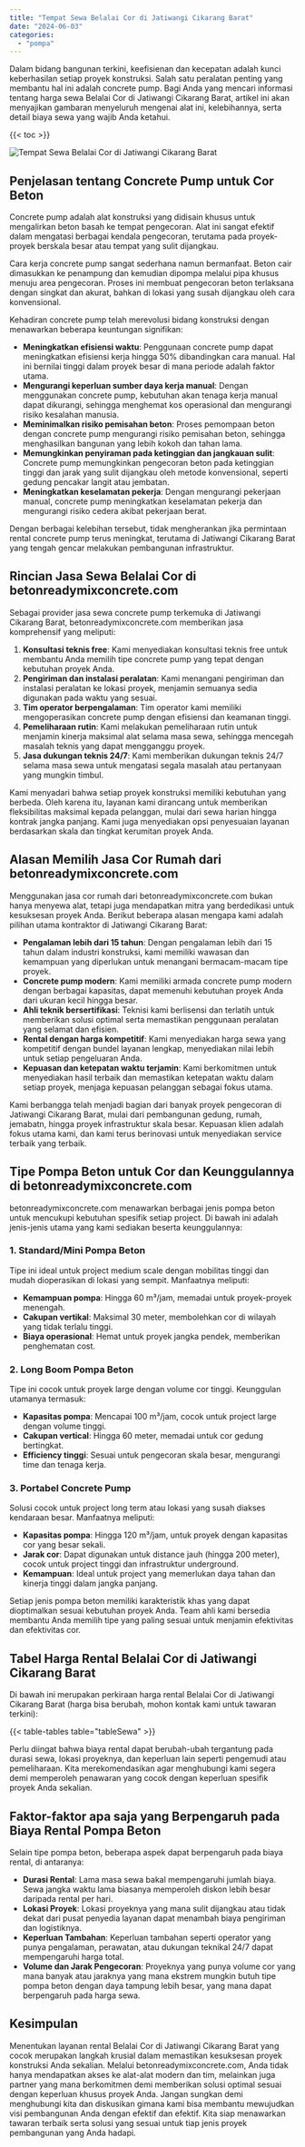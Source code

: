 ```yaml
---
title: "Tempat Sewa Belalai Cor di Jatiwangi Cikarang Barat"
date: "2024-06-03"
categories: 
  - "pompa"
---
```


Dalam bidang bangunan terkini, keefisienan dan kecepatan adalah kunci keberhasilan setiap proyek konstruksi. Salah satu peralatan penting yang membantu hal ini adalah concrete pump. Bagi Anda yang mencari informasi tentang harga sewa Belalai Cor di Jatiwangi Cikarang Barat, artikel ini akan menyajikan gambaran menyeluruh mengenai alat ini, kelebihannya, serta detail biaya sewa yang wajib Anda ketahui.

{{< toc >}}

![Tempat Sewa Belalai Cor di Jatiwangi Cikarang Barat](https://betoncor8.github.io/pump/concrete-pump%20(28).png)

## Penjelasan tentang Concrete Pump untuk Cor Beton

Concrete pump adalah alat konstruksi yang didisain khusus untuk mengalirkan beton basah ke tempat pengecoran. Alat ini sangat efektif dalam mengatasi berbagai kendala pengecoran, terutama pada proyek-proyek berskala besar atau tempat yang sulit dijangkau.

Cara kerja concrete pump sangat sederhana namun bermanfaat. Beton cair dimasukkan ke penampung dan kemudian dipompa melalui pipa khusus menuju area pengecoran. Proses ini membuat pengecoran beton terlaksana dengan singkat dan akurat, bahkan di lokasi yang susah dijangkau oleh cara konvensional.

Kehadiran concrete pump telah merevolusi bidang konstruksi dengan menawarkan beberapa keuntungan signifikan:

- **Meningkatkan efisiensi waktu**: Penggunaan concrete pump dapat meningkatkan efisiensi kerja hingga 50% dibandingkan cara manual. Hal ini bernilai tinggi dalam proyek besar di mana periode adalah faktor utama.
- **Mengurangi keperluan sumber daya kerja manual**: Dengan menggunakan concrete pump, kebutuhan akan tenaga kerja manual dapat dikurangi, sehingga menghemat kos operasional dan mengurangi risiko kesalahan manusia.
- **Meminimalkan risiko pemisahan beton**: Proses pemompaan beton dengan concrete pump mengurangi risiko pemisahan beton, sehingga menghasilkan bangunan yang lebih kokoh dan tahan lama.
- **Memungkinkan penyiraman pada ketinggian dan jangkauan sulit**: Concrete pump memungkinkan pengecoran beton pada ketinggian tinggi dan jarak yang sulit dijangkau oleh metode konvensional, seperti gedung pencakar langit atau jembatan.
- **Meningkatkan keselamatan pekerja**: Dengan mengurangi pekerjaan manual, concrete pump meningkatkan keselamatan pekerja dan mengurangi risiko cedera akibat pekerjaan berat.

Dengan berbagai kelebihan tersebut, tidak mengherankan jika permintaan rental concrete pump terus meningkat, terutama di Jatiwangi Cikarang Barat yang tengah gencar melakukan pembangunan infrastruktur.

## Rincian Jasa Sewa Belalai Cor di betonreadymixconcrete.com

Sebagai provider jasa sewa concrete pump terkemuka di Jatiwangi Cikarang Barat, betonreadymixconcrete.com memberikan jasa komprehensif yang meliputi:

1. **Konsultasi teknis free**: Kami menyediakan konsultasi teknis free untuk membantu Anda memilih tipe concrete pump yang tepat dengan kebutuhan proyek Anda.
2. **Pengiriman dan instalasi peralatan**: Kami menangani pengiriman dan instalasi peralatan ke lokasi proyek, menjamin semuanya sedia digunakan pada waktu yang sesuai.
3. **Tim operator berpengalaman**: Tim operator kami memiliki mengoperasikan concrete pump dengan efisiensi dan keamanan tinggi.
4. **Pemeliharaan rutin**: Kami melakukan pemeliharaan rutin untuk menjamin kinerja maksimal alat selama masa sewa, sehingga mencegah masalah teknis yang dapat mengganggu proyek.
5. **Jasa dukungan teknis 24/7**: Kami memberikan dukungan teknis 24/7 selama masa sewa untuk mengatasi segala masalah atau pertanyaan yang mungkin timbul.

Kami menyadari bahwa setiap proyek konstruksi memiliki kebutuhan yang berbeda. Oleh karena itu, layanan kami dirancang untuk memberikan fleksibilitas maksimal kepada pelanggan, mulai dari sewa harian hingga kontrak jangka panjang. Kami juga menyediakan opsi penyesuaian layanan berdasarkan skala dan tingkat kerumitan proyek Anda.

## Alasan Memilih Jasa Cor Rumah dari betonreadymixconcrete.com

Menggunakan jasa cor rumah dari betonreadymixconcrete.com bukan hanya menyewa alat, tetapi juga mendapatkan mitra yang berdedikasi untuk kesuksesan proyek Anda. Berikut beberapa alasan mengapa kami adalah pilihan utama kontraktor di Jatiwangi Cikarang Barat:

- **Pengalaman lebih dari 15 tahun**: Dengan pengalaman lebih dari 15 tahun dalam industri konstruksi, kami memiliki wawasan dan kemampuan yang diperlukan untuk menangani bermacam-macam tipe proyek.
- **Concrete pump modern**: Kami memiliki armada concrete pump modern dengan berbagai kapasitas, dapat memenuhi kebutuhan proyek Anda dari ukuran kecil hingga besar.
- **Ahli teknik bersertifikasi**: Teknisi kami berlisensi dan terlatih untuk memberikan solusi optimal serta memastikan penggunaan peralatan yang selamat dan efisien.
- **Rental dengan harga kompetitif**: Kami menyediakan harga sewa yang kompetitif dengan bundel layanan lengkap, menyediakan nilai lebih untuk setiap pengeluaran Anda.
- **Kepuasan dan ketepatan waktu terjamin**: Kami berkomitmen untuk menyediakan hasil terbaik dan memastikan ketepatan waktu dalam setiap proyek, menjaga kepuasan pelanggan sebagai fokus utama.

Kami berbangga telah menjadi bagian dari banyak proyek pengecoran di Jatiwangi Cikarang Barat, mulai dari pembangunan gedung, rumah, jemabatn, hingga proyek infrastruktur skala besar. Kepuasan klien adalah fokus utama kami, dan kami terus berinovasi untuk menyediakan service terbaik yang terbaik.

## Tipe Pompa Beton untuk Cor dan Keunggulannya di betonreadymixconcrete.com

betonreadymixconcrete.com menawarkan berbagai jenis pompa beton untuk mencukupi kebutuhan spesifik setiap project. Di bawah ini adalah jenis-jenis utama yang kami sediakan beserta keunggulannya:

### 1\. Standard/Mini Pompa Beton

Tipe ini ideal untuk project medium scale dengan mobilitas tinggi dan mudah dioperasikan di lokasi yang sempit. Manfaatnya meliputi:

- **Kemampuan pompa**: Hingga 60 m³/jam, memadai untuk proyek-proyek menengah.
- **Cakupan vertikal**: Maksimal 30 meter, membolehkan cor di wilayah yang tidak terlalu tinggi.
- **Biaya operasional**: Hemat untuk proyek jangka pendek, memberikan penghematan cost.

### 2\. Long Boom Pompa Beton

Tipe ini cocok untuk proyek large dengan volume cor tinggi. Keunggulan utamanya termasuk:

- **Kapasitas pompa**: Mencapai 100 m³/jam, cocok untuk project large dengan volume tinggi.
- **Cakupan vertical**: Hingga 60 meter, memadai untuk cor gedung bertingkat.
- **Efficiency tinggi**: Sesuai untuk pengecoran skala besar, mengurangi time dan tenaga kerja.

### 3\. Portabel Concrete Pump

Solusi cocok untuk project long term atau lokasi yang susah diakses kendaraan besar. Manfaatnya meliputi:

- **Kapasitas pompa**: Hingga 120 m³/jam, untuk proyek dengan kapasitas cor yang besar sekali.
- **Jarak cor**: Dapat digunakan untuk distance jauh (hingga 200 meter), cocok untuk project tinggi dan infrastruktur underground.
- **Kemampuan**: Ideal untuk project yang memerlukan daya tahan dan kinerja tinggi dalam jangka panjang.

Setiap jenis pompa beton memiliki karakteristik khas yang dapat dioptimalkan sesuai kebutuhan proyek Anda. Team ahli kami bersedia membantu Anda memilih tipe yang paling sesuai untuk menjamin efektivitas dan efektivitas cor.

## Tabel Harga Rental Belalai Cor di Jatiwangi Cikarang Barat

Di bawah ini merupakan perkiraan harga rental Belalai Cor di Jatiwangi Cikarang Barat (harga bisa berubah, mohon kontak kami untuk tawaran terkini):

{{< table-tables table="tableSewa" >}}

Perlu diingat bahwa biaya rental dapat berubah-ubah tergantung pada durasi sewa, lokasi proyeknya, dan keperluan lain seperti pengemudi atau pemeliharaan. Kita merekomendasikan agar menghubungi kami segera demi memperoleh penawaran yang cocok dengan keperluan spesifik proyek Anda sekalian.

## Faktor-faktor apa saja yang Berpengaruh pada Biaya Rental Pompa Beton

Selain tipe pompa beton, beberapa aspek dapat berpengaruh pada biaya rental, di antaranya:

- **Durasi Rental**: Lama masa sewa bakal mempengaruhi jumlah biaya. Sewa jangka waktu lama biasanya memperoleh diskon lebih besar daripada rental per hari.
- **Lokasi Proyek**: Lokasi proyeknya yang mana sulit dijangkau atau tidak dekat dari pusat penyedia layanan dapat menambah biaya pengiriman dan logistiknya.
- **Keperluan Tambahan**: Keperluan tambahan seperti operator yang punya pengalaman, perawatan, atau dukungan teknikal 24/7 dapat mempengaruhi harga total.
- **Volume dan Jarak Pengecoran**: Proyeknya yang punya volume cor yang mana banyak atau jaraknya yang mana ekstrem mungkin butuh tipe pompa beton dengan daya tampung lebih besar, yang mana dapat berpengaruh pada harga sewa.

## Kesimpulan

Menentukan layanan rental Belalai Cor di Jatiwangi Cikarang Barat yang cocok merupakan langkah krusial dalam memastikan kesuksesan proyek konstruksi Anda sekalian. Melalui betonreadymixconcrete.com, Anda tidak hanya mendapatkan akses ke alat-alat modern dan tim, melainkan juga partner yang mana berkomitmen demi memberikan solusi optimal sesuai dengan keperluan khusus proyek Anda. Jangan sungkan demi menghubungi kita dan diskusikan gimana kami bisa membantu mewujudkan visi pembangunan Anda dengan efektif dan efektif. Kita siap menawarkan tawaran terbaik serta solusi yang sesuai untuk tiap jenis proyek pembangunan yang Anda hadapi.
